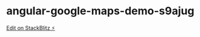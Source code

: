 # angular-google-maps-demo-s9ajug

[Edit on StackBlitz ⚡️](https://stackblitz.com/edit/angular-google-maps-demo-s9ajug)